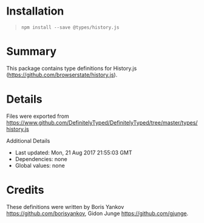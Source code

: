 # Installation
> `npm install --save @types/history.js`

# Summary
This package contains type definitions for History.js (https://github.com/browserstate/history.js).

# Details
Files were exported from https://www.github.com/DefinitelyTyped/DefinitelyTyped/tree/master/types/history.js

Additional Details
 * Last updated: Mon, 21 Aug 2017 21:55:03 GMT
 * Dependencies: none
 * Global values: none

# Credits
These definitions were written by Boris Yankov <https://github.com/borisyankov>, Gidon Junge <https://github.com/gjunge>.
